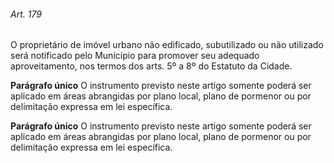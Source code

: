 
###### Art. 179
O proprietário de imóvel urbano não edificado, subutilizado ou não utilizado será notificado pelo Município para promover seu adequado aproveitamento, nos termos dos arts. 5º a 8º do Estatuto da Cidade.

**Parágrafo único** O instrumento previsto neste artigo somente poderá ser aplicado em áreas abrangidas por plano local, plano de pormenor ou por delimitação expressa em lei específica.

**Parágrafo único** O instrumento previsto neste artigo somente poderá ser aplicado em áreas abrangidas por plano local, plano de pormenor ou por delimitação expressa em lei específica.
